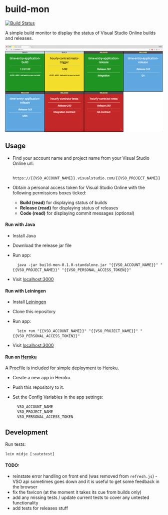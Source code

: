 # build-mon

[![Build Status](https://snap-ci.com/elrob/build-mon/branch/master/build_image)](https://snap-ci.com/elrob/build-mon/branch/master)

A simple build monitor to display the status of Visual Studio Online builds and releases.

![Screenshot](screenshot.png)


## Usage

- Find your account name and project name from your Visual Studio Online url:

        https://{{VSO_ACCOUNT_NAME}}.visualstudio.com/{{VSO_PROJECT_NAME}}

- Obtain a personal access token for Visual Studio Online with the following permissions boxes ticked:

    - **Build (read)** for displaying status of builds
    - **Release (read)** for displaying status of releases
    - **Code (read)**  for displaying commit messages (optional)


#### Run with Java

- Install Java
- Download the release jar file
- Run app:

        java -jar build-mon-0.1.0-standalone.jar "{{VSO_ACCOUNT_NAME}}" "{{VSO_PROJECT_NAME}}" "{{VSO_PERSONAL_ACCESS_TOKEN}}"

- Visit [localhost:3000](http://localhost:3000)


#### Run with Leiningen

- Install [Leiningen](http://leiningen.org/)
- Clone this repository
- Run app:

        lein run "{{VSO_ACCOUNT_NAME}}" "{{VSO_PROJECT_NAME}}" "{{VSO_PERSONAL_ACCESS_TOKEN}}"

- Visit [localhost:3000](http://localhost:3000)


#### Run on [Heroku](https://heroku.com)

A Procfile is included for simple deployment to Heroku.

- Create a new app in Heroku.
- Push this repository to it.
- Set the Config Variables in the app settings:

        VSO_ACCOUNT_NAME
        VSO_PROJECT_NAME
        VSO_PERSONAL_ACCESS_TOKEN


## Development

Run tests:

    lein midje [:autotest]


#### TODO:

- reinstate error handling on front end (was removed from `refresh.js`) - VSO api sometimes goes down and it is useful to get some feedback in the browser
- fix the favicon (at the moment it takes its cue from builds only)
- add any missing tests / update current tests to cover any untested functionality
- add tests for releases stuff


